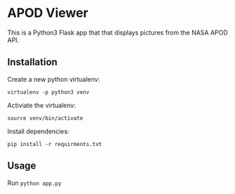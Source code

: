 # APOD Viewer

This is a Python3 Flask app that that displays pictures from the NASA APOD API.

## Installation

Create a new python virtualenv:
```
virtualenv -p python3 venv
```

Activiate the virtualenv:

```
source venv/bin/activate
```

Install dependencies:
```
pip install -r requirments.txt
```

## Usage

Run `python app.py`